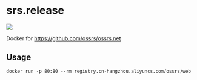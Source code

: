 # srs.release

[![](https://github.com/winlinvip/srs.release/actions/workflows/release.yml/badge.svg)](https://github.com/winlinvip/srs.release/actions/workflows/release.yml?query=workflow%3ARelease)

Docker for https://github.com/ossrs/ossrs.net

## Usage

```
docker run -p 80:80 --rm registry.cn-hangzhou.aliyuncs.com/ossrs/web
```

